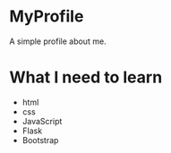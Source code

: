 # MyProfile
A simple profile about me.
# What I need to learn
- html 
- css
- JavaScript
- Flask
- Bootstrap
